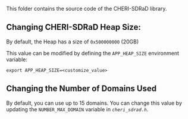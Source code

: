 This folder contains the source code of the CHERI-SDRaD library.

## Changing CHERI-SDRaD Heap Size:

By default, the Heap has a size of `0x500000000` (20GB)

This value can be modified by defining the `APP_HEAP_SIZE` environment variable:
```
export APP_HEAP_SIZE=<customize_value>
```

## Changing the Number of Domains Used
By default, you can use up to 15 domains. You can change this value by updating the `NUMBER_MAX_DOMAIN` variable in *`cheri_sdrad.h`*.
